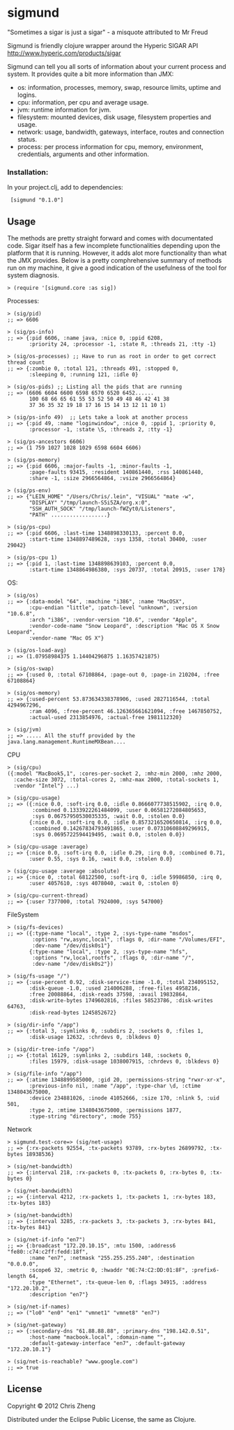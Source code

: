 # sigmund

"Sometimes a sigar is just a sigar" - a misquote attributed to Mr Freud

Sigmund is friendly clojure wrapper around the Hyperic SIGAR API http://www.hyperic.com/products/sigar

Sigmund can tell you all sorts of information about your current process and system. It provides quite a bit more information than JMX:

 - os:          information, processes, memory, swap, resource limits, uptime and logins.
 - cpu:         information, per cpu and average usage.
 - jvm:         runtime information for jvm.
 - filesystem:  mounted devices, disk usage, filesystem properties and usage.
 - network:     usage, bandwidth, gateways, interface, routes and connection status.
 - process:     per process information for cpu, memory, environment, credentials, arguments and other information.


### Installation:

In your project.clj, add to dependencies:

     [sigmund "0.1.0"]

## Usage

The methods are pretty straight forward and comes with documentated code. Sigar itself has a few incomplete functionalities depending upon the platform that it is running. However, it adds alot more functionality than what the JMX provides. Below is a pretty comphrehensive summary of methods run on my machine, it give a good indication of the usefulness of the tool for system diagnosis.

    > (require '[sigmund.core :as sig])

Processes:

    > (sig/pid)
    ;; => 6606

    > (sig/ps-info)
    ;; => {:pid 6606, :name java, :nice 0, :ppid 6208,
           :priority 24, :processor -1, :state R, :threads 21, :tty -1}

    > (sig/os-processes) ;; Have to run as root in order to get correct thread count
    ;; => {:zombie 0, :total 121, :threads 491, :stopped 0,
           :sleeping 0, :running 121, :idle 0}

    > (sig/os-pids) ;; Listing all the pids that are running
    ;; => (6606 6604 6600 6598 6570 6520 6452......
           100 68 66 65 61 55 53 52 50 49 48 46 42 41 38
           37 36 35 32 19 18 17 16 15 14 13 12 11 10 1)

    > (sig/ps-info 49)  ;; Lets take a look at another process
    ;; => {:pid 49, :name "loginwindow", :nice 0, :ppid 1, :priority 0,
           :processor -1, :state \S, :threads 2, :tty -1}

    > (sig/ps-ancestors 6606)
    ;; => (1 759 1027 1028 1029 6598 6604 6606)

    > (sig/ps-memory)
    ;; => {:pid 6606, :major-faults -1, :minor-faults -1,
           :page-faults 93415, :resident 140861440, :rss 140861440,
           :share -1, :size 2966564864, :vsize 2966564864}

    > (sig/ps-env)
    ;; => {"LEIN_HOME" "/Users/Chris/.lein", "VISUAL" "mate -w",
           "DISPLAY" "/tmp/launch-S5i5ZA/org.x:0",
           "SSH_AUTH_SOCK" "/tmp/launch-fWZyt0/Listeners",
           "PATH" ..................}

    > (sig/ps-cpu)
    ;; => {:pid 6606, :last-time 1348898330133, :percent 0.0,
           :start-time 1348897489628, :sys 1358, :total 30400, :user 29042}

    > (sig/ps-cpu 1)
    ;; => {:pid 1, :last-time 1348898639103, :percent 0.0,
           :start-time 1348864986380, :sys 20737, :total 20915, :user 178}

OS:

    > (sig/os)
    ;; => {:data-model "64", :machine "i386", :name "MacOSX",
           :cpu-endian "little", :patch-level "unknown", :version "10.6.8",
           :arch "i386", :vendor-version "10.6", :vendor "Apple",
           :vendor-code-name "Snow Leopard", :description "Mac OS X Snow Leopard",
           :vendor-name "Mac OS X"}

    > (sig/os-load-avg)
    ;; => (1.07958984375 1.14404296875 1.16357421875)

    > (sig/os-swap)
    ;; => {:used 0, :total 67108864, :page-out 0, :page-in 210204, :free 67108864}

    > (sig/os-memory)
    ;; => {:used-percent 53.873634338378906, :used 2827116544, :total 4294967296,
           :ram 4096, :free-percent 46.126365661621094, :free 1467850752,
           :actual-used 2313854976, :actual-free 1981112320}

    > (sig/jvm)
    ;; => ..... All the stuff provided by the java.lang.management.RuntimeMXBean....

CPU

    > (sig/cpu)
    ({:model "MacBook5,1", :cores-per-socket 2, :mhz-min 2000, :mhz 2000,
      :cache-size 3072, :total-cores 2, :mhz-max 2000, :total-sockets 1,
      :vendor "Intel"} ...)

    > (sig/cpu-usage)
    ;; => ({:nice 0.0, :soft-irq 0.0, :idle 0.8666077738515902, :irq 0.0,
            :combined 0.1333922261484099, :user 0.06581272084805653,
            :sys 0.06757950530035335, :wait 0.0, :stolen 0.0}
           {:nice 0.0, :soft-irq 0.0, :idle 0.8573216520650814, :irq 0.0,
            :combined 0.14267834793491865, :user 0.07310608849296915,
            :sys 0.0695722594419495, :wait 0.0, :stolen 0.0})

    > (sig/cpu-usage :average)
    ;; => {:nice 0.0, :soft-irq 0.0, :idle 0.29, :irq 0.0, :combined 0.71,
           :user 0.55, :sys 0.16, :wait 0.0, :stolen 0.0}

    > (sig/cpu-usage :average :absolute)
    ;; => {:nice 0, :total 68122500, :soft-irq 0, :idle 59986850, :irq 0,
           :user 4057610, :sys 4078040, :wait 0, :stolen 0}

    > (sig/cpu-current-thread)
    ;; => {:user 7377000, :total 7924000, :sys 547000}

FileSystem

    > (sig/fs-devices)
    ;; => ({:type-name "local", :type 2, :sys-type-name "msdos",
            :options "rw,async,local", :flags 0, :dir-name "/Volumes/EFI",
            :dev-name "/dev/disk0s1"}
           {:type-name "local", :type 2, :sys-type-name "hfs",
            :options "rw,local,rootfs", :flags 0, :dir-name "/",
            :dev-name "/dev/disk0s2"})

    > (sig/fs-usage "/")
    ;; => {:use-percent 0.92, :disk-service-time -1.0, :total 234095152,
           :disk-queue -1.0, :used 214006288, :free-files 4958216,
           :free 20088864, :disk-reads 37598, :avail 19832864,
           :disk-write-bytes 1749602816, :files 58523786, :disk-writes 64763,
           :disk-read-bytes 1245852672}

    > (sig/dir-info "/app")
    ;; => {:total 3, :symlinks 0, :subdirs 2, :sockets 0, :files 1,
           :disk-usage 12632, :chrdevs 0, :blkdevs 0}

    > (sig/dir-tree-info "/app")
    ;; => {:total 16129, :symlinks 2, :subdirs 148, :sockets 0,
           :files 15979, :disk-usage 1038007915, :chrdevs 0, :blkdevs 0}

    > (sig/file-info "/app")
    ;; => {:atime 1348899585000, :gid 20, :permissions-string "rwxr-xr-x",
           :previous-info nil, :name "/app", :type-char \d, :ctime 1348043675000,
           :device 234881026, :inode 41052666, :size 170, :nlink 5, :uid 501,
           :type 2, :mtime 1348043675000, :permissions 1877,
           :type-string "directory", :mode 755}

Network

    > sigmund.test-core=> (sig/net-usage)
    ;; => {:rx-packets 92554, :tx-packets 93789, :rx-bytes 26899792, :tx-bytes 18938536}

    > (sig/net-bandwidth)
    ;; => {:interval 218, :rx-packets 0, :tx-packets 0, :rx-bytes 0, :tx-bytes 0}

    > (sig/net-bandwidth)
    ;; => {:interval 4212, :rx-packets 1, :tx-packets 1, :rx-bytes 183, :tx-bytes 183}

    > (sig/net-bandwidth)
    ;; => {:interval 3285, :rx-packets 3, :tx-packets 3, :rx-bytes 841, :tx-bytes 841}

    > (sig/net-if-info "en7")
    ;; => {:broadcast "172.20.10.15", :mtu 1500, :address6 "fe80::c74:c2ff:fedd:18f",
           :name "en7", :netmask "255.255.255.240", :destination "0.0.0.0",
           :scope6 32, :metric 0, :hwaddr "0E:74:C2:DD:01:8F", :prefix6-length 64,
           :type "Ethernet", :tx-queue-len 0, :flags 34915, :address "172.20.10.2",
           :description "en7"}

    > (sig/net-if-names)
    ;; => ("lo0" "en0" "en1" "vmnet1" "vmnet8" "en7")

    > (sig/net-gateway)
    ;; => {:secondary-dns "61.88.88.88", :primary-dns "198.142.0.51",
           :host-name "macbook.local", :domain-name "",
           :default-gateway-interface "en7", :default-gateway "172.20.10.1"}

    > (sig/net-is-reachable? "www.google.com")
    ;; => true


## License

Copyright © 2012 Chris Zheng

Distributed under the Eclipse Public License, the same as Clojure.
